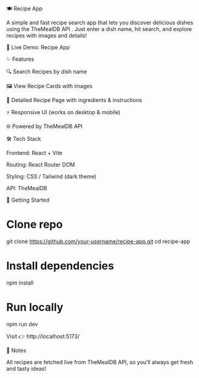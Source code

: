 🍽️ Recipe App

A simple and fast recipe search app that lets you discover delicious dishes using the TheMealDB API
.
Just enter a dish name, hit search, and explore recipes with images and details!

🔗 Live Demo: Recipe App

✨ Features

🔍 Search Recipes by dish name

🖼️ View Recipe Cards with images

📖 Detailed Recipe Page with ingredients & instructions

⚡ Responsive UI (works on desktop & mobile)

🌐 Powered by TheMealDB API

🛠️ Tech Stack

Frontend: React + Vite

Routing: React Router DOM

Styling: CSS / Tailwind (dark theme)

API: TheMealDB

🚀 Getting Started
# Clone repo
git clone https://github.com/your-username/recipe-app.git
cd recipe-app

# Install dependencies
npm install

# Run locally
npm run dev


Visit 👉 http://localhost:5173/

📌 Notes

All recipes are fetched live from TheMealDB API, so you’ll always get fresh and tasty ideas!
